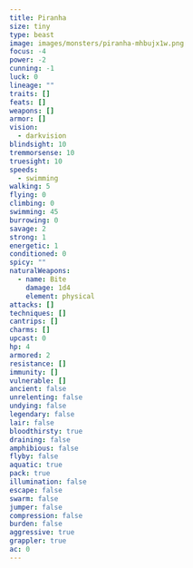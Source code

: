 ```yaml
---
title: Piranha
size: tiny
type: beast
image: images/monsters/piranha-mhbujx1w.png
focus: -4
power: -2
cunning: -1
luck: 0
lineage: ""
traits: []
feats: []
weapons: []
armor: []
vision:
  - darkvision
blindsight: 10
tremmorsense: 10
truesight: 10
speeds:
  - swimming
walking: 5
flying: 0
climbing: 0
swimming: 45
burrowing: 0
savage: 2
strong: 1
energetic: 1
conditioned: 0
spicy: ""
naturalWeapons:
  - name: Bite
    damage: 1d4
    element: physical
attacks: []
techniques: []
cantrips: []
charms: []
upcast: 0
hp: 4
armored: 2
resistance: []
immunity: []
vulnerable: []
ancient: false
unrelenting: false
undying: false
legendary: false
lair: false
bloodthirsty: true
draining: false
amphibious: false
flyby: false
aquatic: true
pack: true
illumination: false
escape: false
swarm: false
jumper: false
compression: false
burden: false
aggressive: true
grappler: true
ac: 0
---
```


